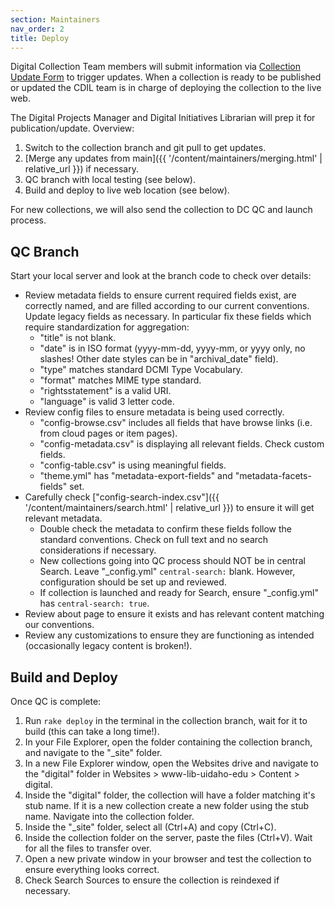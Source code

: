 ```yaml
---
section: Maintainers
nav_order: 2
title: Deploy
---
```


Digital Collection Team members will submit information via [Collection Update Form](https://forms.office.com/r/8S0dZ8viDJ) to trigger updates.
When a collection is ready to be published or updated the CDIL team is in charge of deploying the collection to the live web.

The Digital Projects Manager and Digital Initiatives Librarian will prep it for publication/update.
Overview:

1. Switch to the collection branch and git pull to get updates.
2. [Merge any updates from main]({{ '/content/maintainers/merging.html' | relative_url }}) if necessary.
3. QC branch with local testing (see below).
4. Build and deploy to live web location (see below).

For new collections, we will also send the collection to DC QC and launch process.

## QC Branch

Start your local server and look at the branch code to check over details:

- Review metadata fields to ensure current required fields exist, are correctly named, and are filled according to our current conventions. Update legacy fields as necessary. In particular fix these fields which require standardization for aggregation:
    - "title" is not blank.
    - "date" is in ISO format (yyyy-mm-dd, yyyy-mm, or yyyy only, no slashes! Other date styles can be in "archival_date" field).
    - "type" matches standard DCMI Type Vocabulary.
    - "format" matches MIME type standard.
    - "rightsstatement" is a valid URI.
    - "language" is valid 3 letter code.
- Review config files to ensure metadata is being used correctly.
    - "config-browse.csv" includes all fields that have browse links (i.e. from cloud pages or item pages).
    - "config-metadata.csv" is displaying all relevant fields. Check custom fields.
    - "config-table.csv" is using meaningful fields.
    - "theme.yml" has "metadata-export-fields" and "metadata-facets-fields" set.
- Carefully check ["config-search-index.csv"]({{ '/content/maintainers/search.html' | relative_url }}) to ensure it will get relevant metadata. 
    - Double check the metadata to confirm these fields follow the standard conventions. Check on full text and no search considerations if necessary.
    - New collections going into QC process should NOT be in central Search. Leave "_config.yml" `central-search:` blank. However, configuration should be set up and reviewed.
    - If collection is launched and ready for Search, ensure "_config.yml" has `central-search: true`.
- Review about page to ensure it exists and has relevant content matching our conventions.
- Review any customizations to ensure they are functioning as intended (occasionally legacy content is broken!).

## Build and Deploy

Once QC is complete:

1. Run `rake deploy` in the terminal in the collection branch, wait for it to build (this can take a long time!).
2. In your File Explorer, open the folder containing the collection branch, and navigate to the "_site" folder.
3. In a new File Explorer window, open the Websites drive and navigate to the "digital" folder in Websites > www-lib-uidaho-edu > Content > digital. 
4. Inside the "digital" folder, the collection will have a folder matching it's stub name. If it is a new collection create a new folder using the stub name. Navigate into the collection folder.
5. Inside the "_site" folder, select all (Ctrl+A) and copy (Ctrl+C).
6. Inside the collection folder on the server, paste the files (Ctrl+V). Wait for all the files to transfer over.
7. Open a new private window in your browser and test the collection to ensure everything looks correct.
8. Check Search Sources to ensure the collection is reindexed if necessary.
